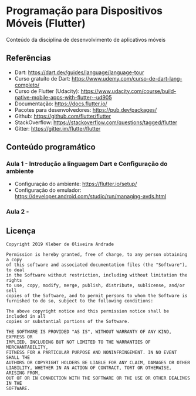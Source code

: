 # Programação para Dispositivos Móveis (Flutter)

Conteúdo da disciplina de desenvolvimento de aplicativos móveis

## Referências

* Dart: https://dart.dev/guides/language/language-tour
* Curso gratuíto de Dart: https://www.udemy.com/curso-de-dart-lang-completo/
* Curso de Flutter (Udacity): https://www.udacity.com/course/build-native-mobile-apps-with-flutter--ud905
* Documentação: https://docs.flutter.io/
* Pacotes para desenvolvedores: https://pub.dev/packages/
* Github: https://github.com/flutter/flutter
* StackOverflow: https://stackoverflow.com/questions/tagged/flutter
* Gitter: https://gitter.im/flutter/flutter

## Conteúdo programático

### Aula 1 - Introdução a linguagem Dart e Configuração do ambiente

* Configuração do ambiente: https://flutter.io/setup/
* Configuração do emulador: https://developer.android.com/studio/run/managing-avds.html

### Aula 2 - 

## Licença

    Copyright 2019 Kleber de Oliveira Andrade
    
    Permission is hereby granted, free of charge, to any person obtaining a copy
    of this software and associated documentation files (the "Software"), to deal
    in the Software without restriction, including without limitation the rights
    to use, copy, modify, merge, publish, distribute, sublicense, and/or sell
    copies of the Software, and to permit persons to whom the Software is
    furnished to do so, subject to the following conditions:
    
    The above copyright notice and this permission notice shall be included in all
    copies or substantial portions of the Software.
    
    THE SOFTWARE IS PROVIDED "AS IS", WITHOUT WARRANTY OF ANY KIND, EXPRESS OR
    IMPLIED, INCLUDING BUT NOT LIMITED TO THE WARRANTIES OF MERCHANTABILITY,
    FITNESS FOR A PARTICULAR PURPOSE AND NONINFRINGEMENT. IN NO EVENT SHALL THE
    AUTHORS OR COPYRIGHT HOLDERS BE LIABLE FOR ANY CLAIM, DAMAGES OR OTHER
    LIABILITY, WHETHER IN AN ACTION OF CONTRACT, TORT OR OTHERWISE, ARISING FROM,
    OUT OF OR IN CONNECTION WITH THE SOFTWARE OR THE USE OR OTHER DEALINGS IN THE
    SOFTWARE.
